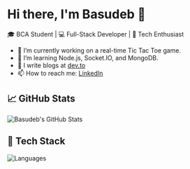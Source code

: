 # Hi there, I'm Basudeb 👋

🎓 BCA Student | 💻 Full-Stack Developer | 🚀 Tech Enthusiast

- 🔭 I’m currently working on a real-time Tic Tac Toe game.
- 🌱 I’m learning Node.js, Socket.IO, and MongoDB.
- 📝 I write blogs at [dev.to](https://dev.to/yourusername)
- 📫 How to reach me: [LinkedIn](https://linkedin.com/in/yourprofile)

## 📈 GitHub Stats
![Basudeb's GitHub Stats](https://github-readme-stats.vercel.app/api?username=basudeb-bej&show_icons=true&theme=tokyonight)

## 🧰 Tech Stack
![Languages](https://skillicons.dev/icons?i=html,css,js,nodejs,express,mongodb,python,git,github)
